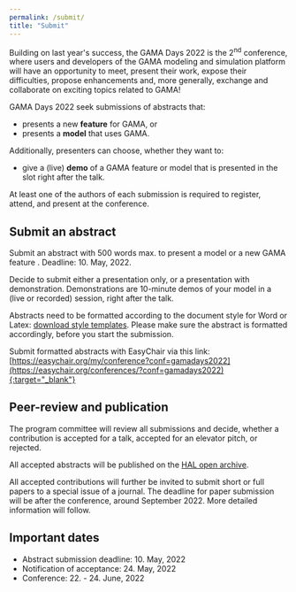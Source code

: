 ```yaml
---
permalink: /submit/
title: "Submit"
---
```


Building on last year's success, the GAMA Days 2022 is the 2<sup>nd</sup> conference, where users and developers of the GAMA modeling and simulation platform will have an opportunity to meet, present their work, expose their difficulties, propose enhancements and, more generally, exchange and collaborate on exciting topics related to GAMA!

GAMA Days 2022 seek submissions of abstracts that:

* presents a new **feature** for GAMA, or
* presents a **model** that uses GAMA.

Additionally, presenters can choose, whether they want to: 

* give a (live) **demo** of a GAMA feature or model that is presented in the slot right after the talk.

At least one of the authors of each submission is required to register, attend, and present at the conference. 

## Submit an abstract

Submit an abstract with 500 words max. to present a model or a new GAMA feature . Deadline: 10. May, 2022. 

Decide to submit either a presentation only, or a presentation with demonstration. Demonstrations are 10-minute demos of your model in a (live or recorded) session, right after the talk. 

Abstracts need to be formatted according to the document style for Word or Latex: [download style templates](https://gama-platform.org/Gama-Days-2022/Style-GamaDays2022.zip). Please make sure the abstract is formatted accordingly, before you start the submission. 

Submit formatted abstracts with EasyChair via this link: [https://easychair.org/my/conference?conf=gamadays2022](https://easychair.org/conferences/?conf=gamadays2022){:target="_blank"}

## Peer-review and publication

The program committee will review all submissions and decide, whether a contribution is accepted for a talk, accepted for an elevator pitch, or rejected.

All accepted abstracts will be published on the [HAL open archive](https://hal.archives-ouvertes.fr/).

All accepted contributions will further be invited to submit short or full papers to a special issue of a journal. The deadline for paper submission will be after the conference, around September 2022. More detailed information will follow.

## Important dates

- Abstract submission deadline: 10. May, 2022
- Notification of acceptance: 24. May, 2022
- Conference: 22. - 24. June, 2022

